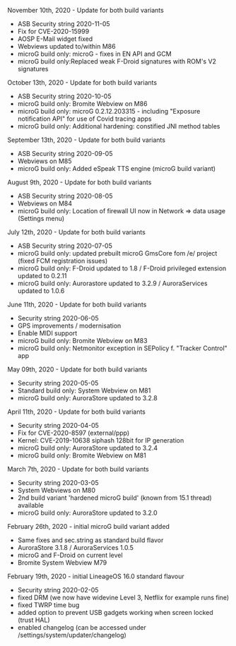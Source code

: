 November 10th, 2020 - Update for both build variants

- ASB Security string 2020-11-05
- Fix for CVE-2020-15999
- AOSP E-Mail widget fixed
- Webviews updated to/within M86
- microG build only: microG - fixes in EN API and GCM
- microG build only:Replaced weak F-Droid signatures with ROM's V2 signatures


October 13th, 2020 - Update for both build variants

- ASB Security string 2020-10-05
- microG build only: Bromite Webview on M86
- microG build only: microG 0.2.12.203315 - including "Exposure notification API" for use of Covid tracing apps
- microG build only: Additional hardening: constified JNI method tables


September 13th, 2020 - Update for both build variants

- ASB Security string 2020-09-05
- Webviews on M85
- microG build only: Added eSpeak TTS engine (microG build variant)


August 9th, 2020 - Update for both build variants

- ASB Security string 2020-08-05
- Webviews on M84
- microG build only: Location of firewall UI now in Network => data usage (Settings menu)


July 12th, 2020 - Update for both build variants

- ASB Security string 2020-07-05
- microG build only: updated prebuilt microG GmsCore fom /e/ project (fixed FCM registration issues)
- microG build only: F-Droid updated to 1.8 / F-Droid privileged extension updated to 0.2.11
- microG build only: Aurorastore updated to 3.2.9 / AuroraServices updated to 1.0.6


June 11th, 2020 - Update for both build variants

- Security string 2020-06-05
- GPS improvements / modernisation
- Enable MIDI support
- microG build only: Bromite Webview on M83
- microG build only: Netmonitor exception in SEPolicy f. "Tracker Control" app


May 09th, 2020 - Update for both build variants

- Security string 2020-05-05
- Standard build only: System Webview on M81
- microG build only: AuroraStore updated to 3.2.8


April 11th, 2020 - Update for both build variants

- Security string 2020-04-05
- Fix for CVE-2020-8597 (external/ppp)
- Kernel: CVE-2019-10638 siphash 128bit for IP generation
- microG build only: AuroraStore updated to 3.2.4
- microG build only: Bromite Webview on M81


March 7th, 2020 - Update for both build variants

- Security string 2020-03-05
- System Webviews on M80
- 2nd build variant 'hardened microG build' (known from 15.1 thread) available
- microG build only: AuroraStore updated to 3.2.0


February 26th, 2020 - initial microG build variant added
- Same fixes and sec.string as standard build flavor
- AuroraStore 3.1.8 / AuroraServices 1.0.5
- microG and F-Droid on current level
- Bromite System Webview M79


February 19th, 2020 - initial LineageOS 16.0 standard flavour

- Security string 2020-02-05
- fixed DRM (we now have widevine Level 3, Netflix for example runs fine)
- fixed TWRP time bug
- added option to prevent USB gadgets working when screen locked (trust HAL)
- enabled changelog (can be accessed under /settings/system/updater/changelog)
